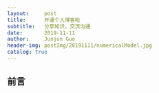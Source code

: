 ```yaml
---
layout:     post
title:      开通个人博客啦
subtitle:   分享知识，交流沟通
date:       2019-11-11
author:     Junjun Guo
header-img: postImg/20191111/numericalModel.jpg
catalog: true
---
```

## 前言